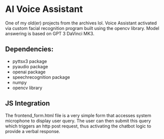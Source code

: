 # AI Voice Assistant 

<p>One of my old(er) projects from the archives lol. Voice Assistant activated via custom facial recognition program built using the opencv library. Model answering is based on GPT 3 DaVinci MK3.</p>

## Dependencies:

* pyttsx3 package
* pyaudio package
* openai package
* speechrecognition package
* numpy 
* opencv library 

## JS Integration
<p>The frontend_form.html file is a very simple form that accesses system microphone to display user query. The user can then submit this query which triggers an http post request, thus activating the chatbot logic to provide a verbal response.</p>
